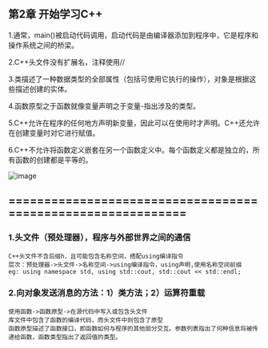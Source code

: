 ## 第2章 开始学习C++

1.通常，main()被启动代码调用，启动代码是由编译器添加到程序中，它是程序和操作系统之间的桥梁。

2.C++头文件没有扩展名，注释使用//

3.类描述了一种数据类型的全部属性（包括可使用它执行的操作），对象是根据这些描述创建的实体。


4.函数原型之于函数就像变量声明之于变量-指出涉及的类型。

5.C++允许在程序的任何地方声明新变量，因此可以在使用时才声明。C++还允许在创建变量时对它进行赋值。

6.C++不允许将函数定义嵌套在另一个函数定义中。每个函数定义都是独立的，所有函数的创建都是平等的。

![image](https://github.com/liam1992-web/cpp_study_notes/assets/61104738/478ecb66-0c9b-49cd-a64f-883d236058d8)


## ============================================================
### 1.头文件（预处理器），程序与外部世界之间的通信
    C++头文件不含后缀h，且可能包含名称空间，搭配using编译指令
    层次：预处理器->头文件->名称空间->using编译指令，using声明,使用名称空间前缀
    eg: using namespace std, using std::cout, std::cout << std::endl;

### 2.向对象发送消息的方法：1）类方法；2）运算符重载
    使用函数->函数原型->在源代码中写入或包含头文件
    库文件中包含了函数的编译代码，而头文件中则包含了原型
    函数原型描述了函数接口，即函数如何与程序的其他部分交互。参数列表指出了何种信息将被传递给函数，函数类型指出了返回值的类型。
    
